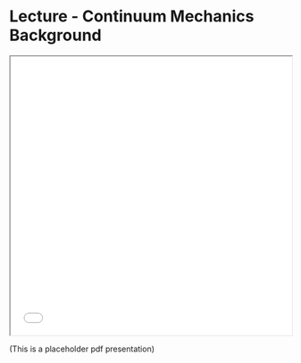 # Lecture - Continuum Mechanics Background

<iframe src="../Figures/PDfs/PHYS3070_2_continuum_mechanics.pdf" width="100%" height="500px", allowfullscreen>
</iframe>

(This is a placeholder pdf presentation) 


<!-- 
A lecture can have some notes and a slideshow. 

<iframe src="../slideshows/example_slide_deck1.reveal.html" title="Slideshow" width=100%, height=500, allowfullscreen></iframe>

The embedding is via an `html iframe` that points to the built path (all the slides are rendered into the 
slideshows directory at the `root` level of the book)

```html
<iframe src="../slideshows/example_slide_deck1.reveal.html" title="Slideshow" width=100%, height=500, allowfullscreen></iframe>
```
-->


